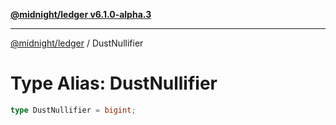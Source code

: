 [**@midnight/ledger v6.1.0-alpha.3**](../README.md)

***

[@midnight/ledger](../globals.md) / DustNullifier

# Type Alias: DustNullifier

```ts
type DustNullifier = bigint;
```
